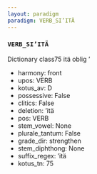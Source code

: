 ```yaml
---
layout: paradigm
paradigm: VERB_SI’ITÄ
---
```

### ` VERB_SI’ITÄ `

Dictionary class75 itä oblig ’
* harmony: front
* upos: VERB
* kotus_av: D
* possessive: False
* clitics: False
* deletion: ’itä
* pos: VERB
* stem_vowel: None
* plurale_tantum: False
* grade_dir: strengthen
* stem_diphthong: None
* suffix_regex: ’itä
* kotus_tn: 75
